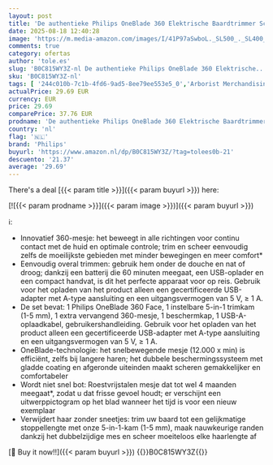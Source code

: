 ```yaml
---
layout: post
title: 'De authentieke Philips OneBlade 360 Elektrische Baardtrimmer Scheerapparaat  Met 2 Innovatieve 360 mesje voor het Gezicht  5-in-1 Instelbare Kam  Model QP2734/30'
date: 2025-08-18 12:40:28
image: 'https://m.media-amazon.com/images/I/41P97aSwboL._SL500_._SL400_.jpg'
comments: true
category: ofertas
author: 'tole.es'
slug: 'B0C815WY3Z-nl De authentieke Philips OneBlade 360 Elektrische...'
sku: 'B0C815WY3Z-nl'
tags: [ '244c010b-7c1b-4fd6-9ad5-8ee79ee553e5_0','Arborist Merchandising Root','Beauty','Beauty & persoonlijke verzorging','Elektrische roterende scheerapparaten mannen','Elektrische scheerapparaten','Elektrische scheerapparaten heren','Persoonlijke Verzorgingsapparaten','Scheer- & ontharingsproducten','Scheren en ontharen','Self Service','Special Features Stores','philips','🇳🇱', ]
actualPrice: 29.69 EUR
currency: EUR
price: 29.69
comparePrice: 37.76 EUR
prodname: 'De authentieke Philips OneBlade 360 Elektrische Baardtrimmer Scheerapparaat  Met 2 Innovatieve 360 mesje voor het Gezicht  5-in-1 Instelbare Kam  Model QP2734/30'
country: 'nl'
flag: '🇳🇱'
brand: 'Philips'
buyurl: 'https://www.amazon.nl/dp/B0C815WY3Z/?tag=tolees0b-21'
descuento: '21.37'
average: '29.69'
---
```


There's a deal [{{< param title >}}]({{< param buyurl >}})  here:

[![{{< param prodname >}}]({{< param image >}})]({{< param buyurl >}})

ℹ️:

- Innovatief 360-mesje: het beweegt in alle richtingen voor continu contact met de huid en optimale controle; trim en scheer eenvoudig zelfs de moeilijkste gebieden met minder bewegingen en meer comfort*
- Eenvoudig overal trimmen: gebruik hem onder de douche en nat of droog; dankzij een batterij die 60 minuten meegaat, een USB-oplader en een compact handvat, is dit het perfecte apparaat voor op reis. Gebruik voor het opladen van het product alleen een gecertificeerde USB-adapter met A-type aansluiting en een uitgangsvermogen van 5 V, ≥ 1 A.
- De set bevat: 1 Philips OneBlade 360 Face, 1 instelbare 5-in-1 trimkam (1-5 mm), 1 extra vervangend 360-mesje, 1 beschermkap, 1 USB-A-oplaadkabel, gebruikershandleiding. Gebruik voor het opladen van het product alleen een gecertificeerde USB-adapter met A-type aansluiting en een uitgangsvermogen van 5 V, ≥ 1 A.
- OneBlade-technologie: het snelbewegende mesje (12.000 x min) is efficiënt, zelfs bij langere haren; het dubbele beschermingssysteem met gladde coating en afgeronde uiteinden maakt scheren gemakkelijker en comfortabeler
- Wordt niet snel bot: Roestvrijstalen mesje dat tot wel 4 maanden meegaat*, zodat u dat frisse gevoel houdt; er verschijnt een uitwerppictogram op het blad wanneer het tijd is voor een nieuw exemplaar
- Verwijdert haar zonder sneetjes: trim uw baard tot een gelijkmatige stoppellengte met onze 5-in-1-kam (1-5 mm), maak nauwkeurige randen dankzij het dubbelzijdige mes en scheer moeiteloos elke haarlengte af

[🛒 Buy it now!!]({{< param buyurl >}})
{{<world>}}B0C815WY3Z{{</world>}}
